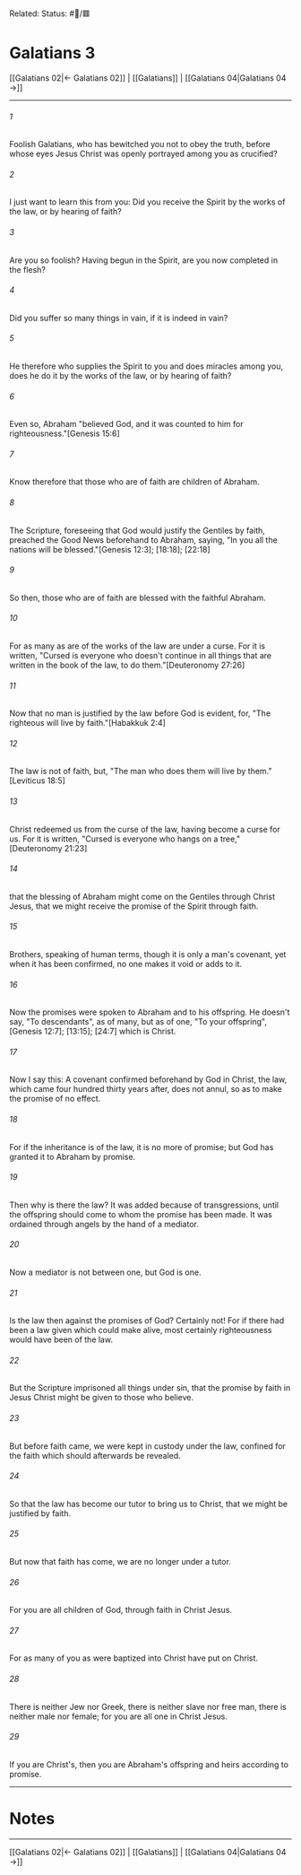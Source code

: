 Related:
Status: #📖/🟥
# Galatians 3

[[Galatians 02|← Galatians 02]] | [[Galatians]] | [[Galatians 04|Galatians 04 →]]
***



###### 1 
Foolish Galatians, who has bewitched you not to obey the truth, before whose eyes Jesus Christ was openly portrayed among you as crucified? 

###### 2 
I just want to learn this from you: Did you receive the Spirit by the works of the law, or by hearing of faith? 

###### 3 
Are you so foolish? Having begun in the Spirit, are you now completed in the flesh? 

###### 4 
Did you suffer so many things in vain, if it is indeed in vain? 

###### 5 
He therefore who supplies the Spirit to you and does miracles among you, does he do it by the works of the law, or by hearing of faith? 

###### 6 
Even so, Abraham "believed God, and it was counted to him for righteousness."<crossref intro="3:6">[Genesis 15:6]</crossref> 

###### 7 
Know therefore that those who are of faith are children of Abraham. 

###### 8 
The Scripture, foreseeing that God would justify the Gentiles by faith, preached the Good News beforehand to Abraham, saying, "In you all the nations will be blessed."<crossref intro="3:8">[Genesis 12:3]; [18:18]; [22:18]</crossref> 

###### 9 
So then, those who are of faith are blessed with the faithful Abraham. 

###### 10 
For as many as are of the works of the law are under a curse. For it is written, "Cursed is everyone who doesn't continue in all things that are written in the book of the law, to do them."<crossref intro="3:10">[Deuteronomy 27:26]</crossref> 

###### 11 
Now that no man is justified by the law before God is evident, for, "The righteous will live by faith."<crossref intro="3:11">[Habakkuk 2:4]</crossref> 

###### 12 
The law is not of faith, but, "The man who does them will live by them."<crossref intro="3:12">[Leviticus 18:5]</crossref> 

###### 13 
Christ redeemed us from the curse of the law, having become a curse for us. For it is written, "Cursed is everyone who hangs on a tree,"<crossref intro="3:13">[Deuteronomy 21:23]</crossref> 

###### 14 
that the blessing of Abraham might come on the Gentiles through Christ Jesus, that we might receive the promise of the Spirit through faith. 

###### 15 
Brothers, speaking of human terms, though it is only a man's covenant, yet when it has been confirmed, no one makes it void or adds to it. 

###### 16 
Now the promises were spoken to Abraham and to his offspring. He doesn't say, "To descendants", as of many, but as of one, "To your offspring",<crossref intro="3:16">[Genesis 12:7]; [13:15]; [24:7]</crossref> which is Christ. 

###### 17 
Now I say this: A covenant confirmed beforehand by God in Christ, the law, which came four hundred thirty years after, does not annul, so as to make the promise of no effect. 

###### 18 
For if the inheritance is of the law, it is no more of promise; but God has granted it to Abraham by promise. 

###### 19 
Then why is there the law? It was added because of transgressions, until the offspring should come to whom the promise has been made. It was ordained through angels by the hand of a mediator. 

###### 20 
Now a mediator is not between one, but God is one. 

###### 21 
Is the law then against the promises of God? Certainly not! For if there had been a law given which could make alive, most certainly righteousness would have been of the law. 

###### 22 
But the Scripture imprisoned all things under sin, that the promise by faith in Jesus Christ might be given to those who believe. 

###### 23 
But before faith came, we were kept in custody under the law, confined for the faith which should afterwards be revealed. 

###### 24 
So that the law has become our tutor to bring us to Christ, that we might be justified by faith. 

###### 25 
But now that faith has come, we are no longer under a tutor. 

###### 26 
For you are all children of God, through faith in Christ Jesus. 

###### 27 
For as many of you as were baptized into Christ have put on Christ. 

###### 28 
There is neither Jew nor Greek, there is neither slave nor free man, there is neither male nor female; for you are all one in Christ Jesus. 

###### 29 
If you are Christ's, then you are Abraham's offspring and heirs according to promise.

---
# Notes


***
[[Galatians 02|← Galatians 02]] | [[Galatians]] | [[Galatians 04|Galatians 04 →]]
